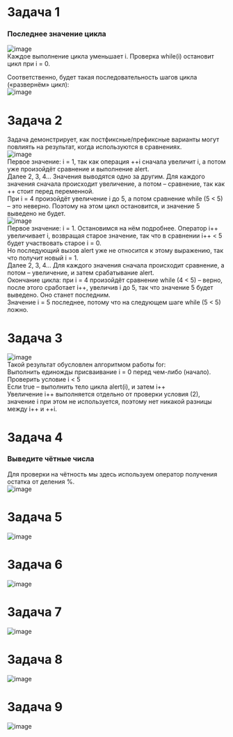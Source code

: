 # Задача 1  
### Последнее значение цикла  
![image](https://user-images.githubusercontent.com/113675674/209465556-18fed7e9-b8ed-4d01-b514-f894bded9904.png)  
Каждое выполнение цикла уменьшает i. Проверка while(i) остановит цикл при i = 0.  

Соответственно, будет такая последовательность шагов цикла («развернём» цикл):  
![image](https://user-images.githubusercontent.com/113675674/209465563-ed8d37fd-4517-49eb-86c6-faeb49f7b81a.png)  


# Задача 2  
Задача демонстрирует, как постфиксные/префиксные варианты могут повлиять на результат, когда используются в сравнениях.  
![image](https://user-images.githubusercontent.com/113675674/209465892-80cd28ea-fc57-4248-bae3-1324fb5e9a8f.png)  
Первое значение: i = 1, так как операция ++i сначала увеличит i, а потом уже произойдёт сравнение и выполнение alert.   
Далее 2, 3, 4… Значения выводятся одно за другим. Для каждого значения сначала происходит увеличение, а потом – сравнение, так как ++ стоит перед переменной.   
При i = 4 произойдёт увеличение i до 5, а потом сравнение while (5 < 5) – это неверно. Поэтому на этом цикл остановится, и значение 5 выведено не будет.  
![image](https://user-images.githubusercontent.com/113675674/209465930-f8f2a032-813c-49ff-b752-1eed849fc510.png)  
Первое значение: i = 1. Остановимся на нём подробнее. Оператор i++ увеличивает i, возвращая старое значение, так что в сравнении i++ < 5 будет участвовать старое i = 0.  
Но последующий вызов alert уже не относится к этому выражению, так что получит новый i = 1.  
Далее 2, 3, 4… Для каждого значения сначала происходит сравнение, а потом – увеличение, и затем срабатывание alert.  
Окончание цикла: при i = 4 произойдёт сравнение while (4 < 5) – верно, после этого сработает i++, увеличив i до 5, так что значение 5 будет выведено. Оно станет последним.  
Значение i = 5 последнее, потому что на следующем шаге while (5 < 5) ложно.  

# Задача 3  
![image](https://user-images.githubusercontent.com/113675674/209474575-12e88a9b-dc9b-4950-9633-af276ec4f200.png)  
Такой результат обусловлен алгоритмом работы for:  
Выполнить единожды присваивание i = 0 перед чем-либо (начало).  
Проверить условие i < 5  
Если true – выполнить тело цикла alert(i), и затем i++  
Увеличение i++ выполняется отдельно от проверки условия (2), значение i при этом не используется, поэтому нет никакой разницы между i++ и ++i.  

# Задача 4  
###  Выведите чётные числа  
Для проверки на чётность мы здесь используем оператор получения остатка от деления %.  
![image](https://user-images.githubusercontent.com/113675674/209534715-93c9b4be-0cea-4566-88a1-a3b357e83f50.png)  


# Задача 5  
![image](https://user-images.githubusercontent.com/113675674/209534923-73c7d363-adf8-4f06-9aa8-3c90b4ddb72c.png)  

# Задача 6  
![image](https://user-images.githubusercontent.com/113675674/210328857-27aed7a1-f37a-40db-974a-2e0b38d11ba4.png)  

# Задача 7 
![image](https://user-images.githubusercontent.com/113675674/210329555-1a9ab8cd-5024-4d89-90f3-aae50f133dd7.png)  

# Задача 8   
![image](https://user-images.githubusercontent.com/113675674/210329704-d20a6ba9-c4de-4100-9378-c8233eb4ac39.png)  

# Задача 9  
![image](https://user-images.githubusercontent.com/113675674/210329821-811cdf1b-e050-4fe0-b2b8-917fe24feef7.png)






